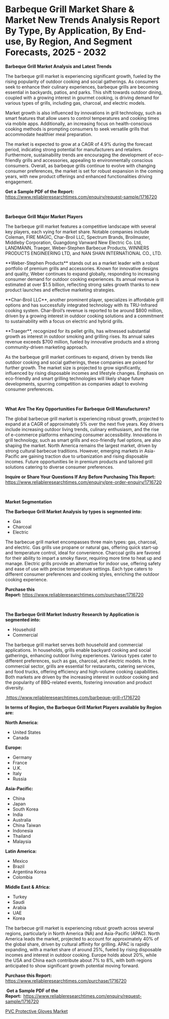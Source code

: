 <p><h1>Barbeque Grill Market Share & Market New Trends Analysis Report By Type, By Application, By End-use, By Region, And Segment Forecasts, 2025 - 2032</h1></p><p><strong>Barbeque Grill Market Analysis and Latest Trends</strong></p>
<p><p>The barbeque grill market is experiencing significant growth, fueled by the rising popularity of outdoor cooking and social gatherings. As consumers seek to enhance their culinary experiences, barbeque grills are becoming essential in backyards, patios, and parks. This shift towards outdoor dining, coupled with a growing interest in gourmet cooking, is driving demand for various types of grills, including gas, charcoal, and electric models.</p><p>Market growth is also influenced by innovations in grill technology, such as smart features that allow users to control temperatures and cooking times via mobile apps. Additionally, an increasing focus on health-conscious cooking methods is prompting consumers to seek versatile grills that accommodate healthier meal preparation.</p><p>The market is expected to grow at a CAGR of 4.9% during the forecast period, indicating strong potential for manufacturers and retailers. Furthermore, sustainability trends are encouraging the development of eco-friendly grills and accessories, appealing to environmentally conscious consumers. Overall, as barbeque grills continue to evolve with changing consumer preferences, the market is set for robust expansion in the coming years, with new product offerings and enhanced functionalities driving engagement.</p></p>
<p><strong>Get a Sample PDF of the Report:&nbsp;</strong> <a href="https://www.reliableresearchtimes.com/enquiry/request-sample/1716720?utm_campaign=2267&utm_medium=2&utm_source=Github&utm_content=ia&utm_term=04042025&utm_id=barbeque-grill">https://www.reliableresearchtimes.com/enquiry/request-sample/1716720</a></p>
<p>&nbsp;</p>
<p><strong>Barbeque Grill Major Market Players</strong></p>
<p><p>The barbeque grill market features a competitive landscape with several key players, each vying for market share. Notable companies include Coleman, FIRE MAGIC, Char-Broil LLC, Spectrum Brands, Broilmaster, Middleby Corporation, Guangdong Vanward New Electric Co. Ltd, LANDMANN, Traeger, Weber-Stephen Barbecue Products, WINNERS PRODUCTS ENGINEERING LTD, and NAN SHAN INTERNATIONAL CO., LTD.</p><p>**Weber-Stephen Products** stands out as a market leader with a robust portfolio of premium grills and accessories. Known for innovative designs and quality, Weber continues to expand globally, responding to increasing consumer demand for outdoor cooking experiences. Its annual revenue is estimated at over $1.5 billion, reflecting strong sales growth thanks to new product launches and effective marketing strategies.</p><p>**Char-Broil LLC**, another prominent player, specializes in affordable grill options and has successfully integrated technology with its TRU-Infrared cooking system. Char-Broil’s revenue is reported to be around $800 million, driven by a growing interest in outdoor cooking solutions and a commitment to sustainability with a focus on electric and hybrid grills.</p><p>**Traeger**, recognized for its pellet grills, has witnessed substantial growth as interest in outdoor smoking and grilling rises. Its annual sales revenue exceeds $700 million, fueled by innovative products and a strong community-driven marketing approach.</p><p>As the barbeque grill market continues to expand, driven by trends like outdoor cooking and social gatherings, these companies are poised for further growth. The market size is projected to grow significantly, influenced by rising disposable incomes and lifestyle changes. Emphasis on eco-friendly and smart grilling technologies will likely shape future developments, spurring competition as companies adapt to evolving consumer preferences.</p></p>
<p>&nbsp;</p>
<p><strong>What Are The Key Opportunities For Barbeque Grill Manufacturers?</strong></p>
<p><p>The global barbecue grill market is experiencing robust growth, projected to expand at a CAGR of approximately 5% over the next five years. Key drivers include increasing outdoor living trends, culinary enthusiasm, and the rise of e-commerce platforms enhancing consumer accessibility. Innovations in grill technology, such as smart grills and eco-friendly fuel options, are also shaping the market. North America remains the largest market, driven by strong cultural barbecue traditions. However, emerging markets in Asia-Pacific are gaining traction due to urbanization and rising disposable incomes. Future opportunities lie in premium products and tailored grill solutions catering to diverse consumer preferences.</p></p>
<p><strong>Inquire or Share Your Questions If Any Before Purchasing This Report:</strong> <a href="https://www.reliableresearchtimes.com/enquiry/pre-order-enquiry/1716720?utm_campaign=2267&utm_medium=2&utm_source=Github&utm_content=ia&utm_term=04042025&utm_id=barbeque-grill">https://www.reliableresearchtimes.com/enquiry/pre-order-enquiry/1716720</a></p>
<p>&nbsp;</p>
<p><strong>Market Segmentation</strong></p>
<p><strong>The Barbeque Grill Market Analysis by types is segmented into:</strong></p>
<p><ul><li>Gas</li><li>Charcoal</li><li>Electric</li></ul></p>
<p><p>The barbecue grill market encompasses three main types: gas, charcoal, and electric. Gas grills use propane or natural gas, offering quick start-up and temperature control, ideal for convenience. Charcoal grills are favored for their ability to impart a smoky flavor, requiring more time to heat up and manage. Electric grills provide an alternative for indoor use, offering safety and ease of use with precise temperature settings. Each type caters to different consumer preferences and cooking styles, enriching the outdoor cooking experience.</p></p>
<p><strong>Purchase this Report:&nbsp;</strong><a href="https://www.reliableresearchtimes.com/purchase/1716720?utm_campaign=2267&utm_medium=2&utm_source=Github&utm_content=ia&utm_term=04042025&utm_id=barbeque-grill">https://www.reliableresearchtimes.com/purchase/1716720</a></p>
<p>&nbsp;</p>
<p><strong>The Barbeque Grill Market Industry Research by Application is segmented into:</strong></p>
<p><ul><li>Household</li><li>Commercial</li></ul></p>
<p><p>The barbeque grill market serves both household and commercial applications. In households, grills enable backyard cooking and social gatherings, enhancing outdoor living experiences. Various types cater to different preferences, such as gas, charcoal, and electric models. In the commercial sector, grills are essential for restaurants, catering services, and food trucks, offering efficiency and high-volume cooking capabilities. Both markets are driven by the increasing interest in outdoor cooking and the popularity of BBQ-related events, fostering innovation and product diversity.</p></p>
<p><a href="https://www.reliableresearchtimes.com/barbeque-grill-r1716720?utm_campaign=2267&utm_medium=2&utm_source=Github&utm_content=ia&utm_term=04042025&utm_id=barbeque-grill">&nbsp;https://www.reliableresearchtimes.com/barbeque-grill-r1716720</a></p>
<p><strong>In terms of Region, the Barbeque Grill Market Players available by Region are:</strong></p>
<p>
    <p> <strong> North America: </strong>
        <ul>
            <li>United States</li>
            <li>Canada</li>
        </ul>
        </p> 
    <p> <strong> Europe: </strong>
        <ul>
            <li>Germany</li>
            <li>France</li>
            <li>U.K.</li>
            <li>Italy</li>
            <li>Russia</li>
        </ul>
        </p> 
    <p> <strong> Asia-Pacific: </strong>
        <ul>
            <li>China</li>
            <li>Japan</li>
            <li>South Korea</li>
            <li>India</li>
            <li>Australia</li>
            <li>China Taiwan</li>
            <li>Indonesia</li>
            <li>Thailand</li>
            <li>Malaysia</li>
        </ul>
        </p> 
    <p> <strong> Latin America: </strong>
        <ul>
            <li>Mexico</li>
            <li>Brazil</li>
            <li>Argentina Korea</li>
            <li>Colombia</li>
        </ul>
        </p> 
    <p> <strong> Middle East & Africa: </strong>
        <ul>
            <li>Turkey</li>
            <li>Saudi</li>
            <li>Arabia</li>
            <li>UAE</li>
            <li>Korea</li>
        </ul>
    </p>
    </p>
<p><p>The barbecue grill market is experiencing robust growth across several regions, particularly in North America (NA) and Asia-Pacific (APAC). North America leads the market, projected to account for approximately 40% of the global share, driven by cultural affinity for grilling. APAC is rapidly expanding, with a market share of around 25%, fueled by rising disposable incomes and interest in outdoor cooking. Europe holds about 20%, while the USA and China each contribute about 7% to 8%, with both regions anticipated to show significant growth potential moving forward.</p></p>
<p><strong>Purchase this Report: </strong><a href="https://www.reliableresearchtimes.com/purchase/1716720?utm_campaign=2267&utm_medium=2&utm_source=Github&utm_content=ia&utm_term=04042025&utm_id=barbeque-grill">https://www.reliableresearchtimes.com/purchase/1716720</a></p>
<p>&nbsp;<strong>Get a Sample PDF of the Report:&nbsp;&nbsp;</strong><a href="https://www.reliableresearchtimes.com/enquiry/request-sample/1716720?utm_campaign=2267&utm_medium=2&utm_source=Github&utm_content=ia&utm_term=04042025&utm_id=barbeque-grill">https://www.reliableresearchtimes.com/enquiry/request-sample/1716720</a></p>
<p><strong></strong></p>
<p><p><a href="https://github.com/klindsey95/Market-Research-Report-List-1/blob/main/pvc-protective-gloves-market.md?utm_campaign=2267&utm_medium=2&utm_source=Github&utm_content=ia&utm_term=04042025&utm_id=barbeque-grill">PVC Protective Gloves Market</a></p></p>